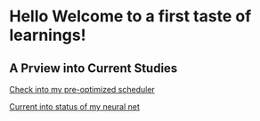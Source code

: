# Hello Welcome to a first taste of learnings!

## A Prview into Current Studies

[Check into my pre-optimized scheduler](https://github.com/cyancirrus/matix)

[Current into status of my neural net](https://github.com/cyancirrus/neural-net)
